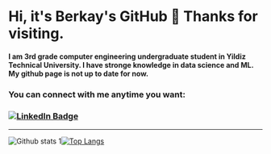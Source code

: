 # Hi, it's Berkay's GitHub 👋 Thanks for visiting.

#### I am 3rd grade computer engineering undergraduate student in Yildiz Technical University. I have stronge knowledge in data science and ML. My github page is not up to date for now.





### You can connect with me anytime you want:

### [![LinkedIn Badge](https://img.shields.io/badge/-LinkedIn-blue?style=flat&logo=Linkedin&logoColor=white)](https://www.linkedin.com/in/berkay-demirhan/)
---
![Github stats 1](https://github-readme-stats.vercel.app/api?username=bdemirhan&show_icons=true&theme=radical)[![Top Langs](https://github-readme-stats.vercel.app/api/top-langs/?username=bdemirhan&layout=compact)](https://github.com/anuraghazra/github-readme-stats)
